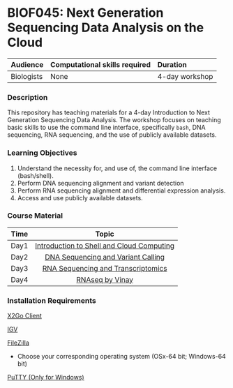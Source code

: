 # BIOF045: Next Generation Sequencing Data Analysis on the Cloud

| Audience | Computational skills required | Duration |
:----------|:-------------|:----------|
| Biologists | None | 4-day workshop |

### Description

This repository has teaching materials for a 4-day Introduction to Next Generation Sequencing Data Analysis. The workshop focuses on teaching basic skills to use the command line interface, specifically `bash`, DNA sequencing, RNA sequencing, and the use of publicly available datasets.

### Learning Objectives

1.	Understand the necessity for, and use of, the command line interface (bash/shell).
2.	Perform DNA sequencing alignment and variant detection
3.	Perform RNA sequencing alignment and differential expression analysis.
4.	Access and use publicly available datasets.

### Course Material

| Time            |   Topic  |
|:------------------------:|:----------:|
| Day1 | [Introduction to Shell and Cloud Computing](Day1) |
| Day2 | [DNA Sequencing and Variant Calling](Day2_DNAseq) |
| Day3 | [RNA Sequencing and Transcriptomics](Day3_RNA-seq) |
| Day4 | [RNAseq by Vinay](Day4) |

### Installation Requirements

[X2Go Client](https://wiki.x2go.org/doku.php/doc:installation:x2goclient)

[IGV](https://software.broadinstitute.org/software/igv/download)

[FileZilla](https://filezilla-project.org/download.php)
 - Choose your corresponding operating system (OSx-64 bit; Windows-64 bit)

[PuTTY (Only for Windows)](https://www.chiark.greenend.org.uk/~sgtatham/putty/latest.html)
